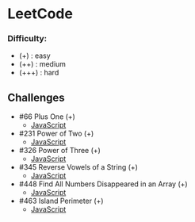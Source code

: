 # LeetCode

### Difficulty:

- (+) : easy
- (++) : medium
- (+++) : hard

## Challenges

- #66 Plus One (+)
  - [JavaScript](./66-plus-one.js)
- #231 Power of Two (+)
  - [JavaScript](./231-power-of-two.js)
- #326 Power of Three (+)
  - [JavaScript](./326-power-of-three.js)
- #345 Reverse Vowels of a String (+)
  - [JavaScript](./345-reverse-vowels-of-a-string.js)
- #448 Find All Numbers Disappeared in an Array (+)
  - [JavaScript](./448-find-all-numbers-disappeared-in-an-array.js)
- #463 Island Perimeter (+)
  - [JavaScript](./463-island-perimeter.js)

